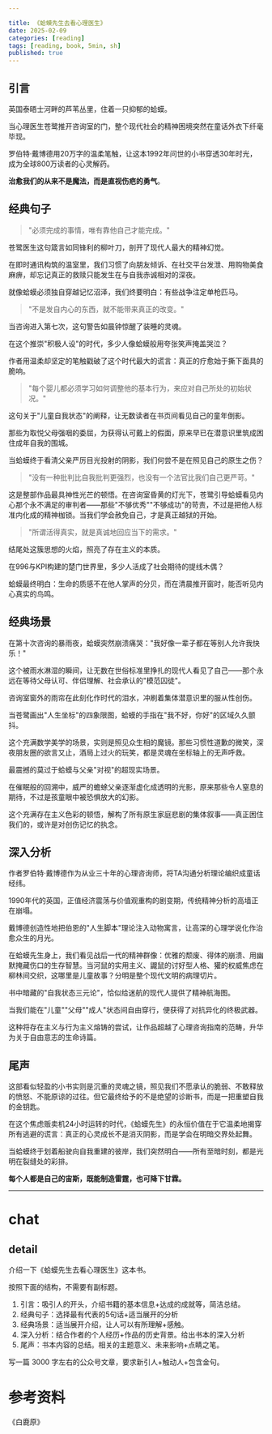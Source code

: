 ```yaml
---

title: 《蛤蟆先生去看心理医生》
date: 2025-02-09 
categories: [reading]
tags: [reading, book, 5min, sh]
published: true
---
```



## 引言  

英国泰晤士河畔的芦苇丛里，住着一只抑郁的蛤蟆。

当心理医生苍鹭推开咨询室的门，整个现代社会的精神困境突然在童话外衣下纤毫毕现。

罗伯特·戴博德用20万字的温柔笔触，让这本1992年问世的小书穿透30年时光，成为全球800万读者的心灵解药。

**治愈我们的从来不是魔法，而是直视伤疤的勇气**。

## 经典句子

> "必须完成的事情，唯有靠他自己才能完成。"  

苍鹭医生这句箴言如同锋利的柳叶刀，剖开了现代人最大的精神幻觉。

在即时通讯构筑的温室里，我们习惯了向朋友倾诉、在社交平台发泄、用购物美食麻痹，却忘记真正的救赎只能发生在与自我赤诚相对的深夜。

就像蛤蟆必须独自穿越记忆沼泽，我们终要明白：有些战争注定单枪匹马。

> "不是发自内心的东西，就不能带来真正的改变。"  

当咨询进入第七次，这句警告如晨钟惊醒了装睡的灵魂。

在这个推崇"积极人设"的时代，多少人像蛤蟆般用夸张笑声掩盖哭泣？

作者用温柔却坚定的笔触戳破了这个时代最大的谎言：真正的疗愈始于撕下面具的脆响。

> "每个婴儿都必须学习如何调整他的基本行为，来应对自己所处的初始状况。"  

这句关于"儿童自我状态"的阐释，让无数读者在书页间看见自己的童年倒影。

那些为取悦父母强咽的委屈，为获得认可戴上的假面，原来早已在潜意识里筑成困住成年自我的围城。

当蛤蟆终于看清父亲严厉目光投射的阴影，我们何尝不是在照见自己的原生之伤？

> "没有一种批判比自我批判更强烈，也没有一个法官比我们自己更严苛。"  

这是整部作品最具神性光芒的顿悟。在咨询室昏黄的灯光下，苍鹭引导蛤蟆看见内心那个永不满足的审判者——那些"不够优秀""不够成功"的苛责，不过是把他人标准内化成的精神枷锁。当我们学会赦免自己，才是真正越狱的开始。

> "所谓活得真实，就是真诚地回应当下的需求。"  

结尾处这簇思想的火焰，照亮了存在主义的本质。

在996与KPI构建的楚门世界里，多少人活成了社会期待的提线木偶？

蛤蟆最终明白：生命的质感不在他人掌声的分贝，而在清晨推开窗时，能否听见内心真实的鸟鸣。

## 经典场景

在第十次咨询的暴雨夜，蛤蟆突然崩溃痛哭："我好像一辈子都在等别人允许我快乐！"

这个被雨水淋湿的瞬间，让无数在世俗标准里挣扎的现代人看见了自己——那个永远在等待父母认可、伴侣理解、社会承认的"模范囚徒"。

咨询室窗外的雨帘在此刻化作时代的泪水，冲刷着集体潜意识里的服从性创伤。

当苍鹭画出"人生坐标"的四象限图，蛤蟆的手指在"我不好，你好"的区域久久颤抖。

这个充满数学美学的场景，实则是照见众生相的魔镜。那些习惯性道歉的微笑，深夜朋友圈的欲言又止，酒局上过火的玩笑，都是灵魂在坐标轴上的无声呼救。

最震撼的莫过于蛤蟆与父亲"对视"的超现实场景。

在催眠般的回溯中，威严的蟾蜍父亲逐渐虚化成透明的光影，原来那些令人窒息的期待，不过是孩童眼中被恐惧放大的幻影。

这个充满存在主义色彩的顿悟，解构了所有原生家庭悲剧的集体叙事——真正困住我们的，或许是对创伤记忆的执念。

## 深入分析

作者罗伯特·戴博德作为从业三十年的心理咨询师，将TA沟通分析理论编织成童话经纬。

1990年代的英国，正值经济震荡与价值观重构的剧变期，传统精神分析的高墙正在崩塌。

戴博德创造性地把伯恩的"人生脚本"理论注入动物寓言，让高深的心理学说化作治愈众生的月光。

在蛤蟆先生身上，我们看见战后一代的精神群像：优雅的颓废、得体的崩溃、用幽默掩藏伤口的生存智慧。当河鼠的实用主义、鼹鼠的讨好型人格、獾的权威焦虑在柳林间交织，这哪里是儿童故事？分明是整个现代文明的病理切片。

书中暗藏的"自我状态三元论"，恰似给迷航的现代人提供了精神航海图。

当我们能在"儿童""父母""成人"状态间自由穿行，便获得了对抗异化的终极武器。

这种将存在主义与行为主义熔铸的尝试，让作品超越了心理咨询指南的范畴，升华为关于自由意志的生命诗篇。

## 尾声

这部看似轻盈的小书实则是沉重的灵魂之镜，照见我们不愿承认的脆弱、不敢释放的愤怒、不能原谅的过往。但它最终给予的不是绝望的诊断书，而是一把重塑自我的金钥匙。

在这个焦虑贩卖机24小时运转的时代，《蛤蟆先生》的永恒价值在于它温柔地揭穿所有逃避的谎言：真正的心灵成长不是消灭阴影，而是学会在明暗交界处起舞。

当蛤蟆终于划着船驶向自我重建的彼岸，我们突然明白——所有至暗时刻，都是光明在裂缝处的彩排。

**每个人都是自己的宙斯，既能制造雷霆，也可降下甘霖。**

-------------------------------------------------------------------------------------------------------------------------------------

# chat

## detail

介绍一下《蛤蟆先生去看心理医生》这本书。

按照下面的结构，不需要有副标题。

1. 引言：吸引人的开头，介绍书籍的基本信息+达成的成就等，简洁总结。
2. 经典句子：选择最有代表的5句话+适当展开的分析
3. 经典场景：适当展开介绍，让人可以有所理解+感触。
4. 深入分析：结合作者的个人经历+作品的历史背景。给出书本的深入分析
5. 尾声：书本内容的总结。相关的主题意义、未来影响+点睛之笔。

写一篇 3000 字左右的公众号文章，要求新引人+触动人+包含金句。


# 参考资料

 《白鹿原》

